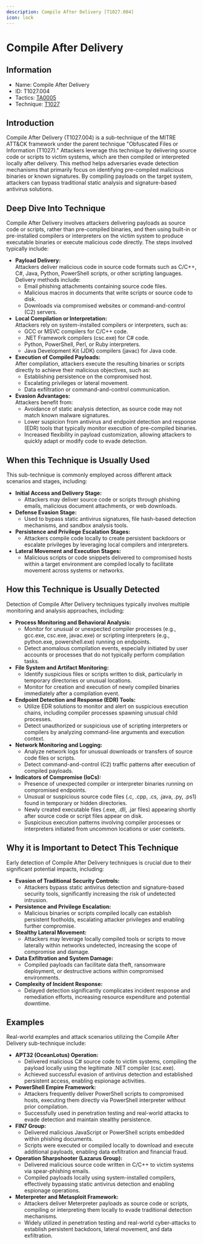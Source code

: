 ```yaml
---
description: Compile After Delivery [T1027.004]
icon: lock
---
```


# Compile After Delivery

## Information

* Name: Compile After Delivery
* ID: T1027.004
* Tactics: [TA0005](../)
* Technique: [T1027](./)

## Introduction

Compile After Delivery (T1027.004) is a sub-technique of the MITRE ATT\&CK framework under the parent technique "Obfuscated Files or Information (T1027)." Attackers leverage this technique by delivering source code or scripts to victim systems, which are then compiled or interpreted locally after delivery. This method helps adversaries evade detection mechanisms that primarily focus on identifying pre-compiled malicious binaries or known signatures. By compiling payloads on the target system, attackers can bypass traditional static analysis and signature-based antivirus solutions.

## Deep Dive Into Technique

Compile After Delivery involves attackers delivering payloads as source code or scripts, rather than pre-compiled binaries, and then using built-in or pre-installed compilers or interpreters on the victim system to produce executable binaries or execute malicious code directly. The steps involved typically include:

* **Payload Delivery:**\
  Attackers deliver malicious code in source code formats such as C/C++, C#, Java, Python, PowerShell scripts, or other scripting languages. Delivery methods include:
  * Email phishing attachments containing source code files.
  * Malicious macros in documents that write scripts or source code to disk.
  * Downloads via compromised websites or command-and-control (C2) servers.
* **Local Compilation or Interpretation:**\
  Attackers rely on system-installed compilers or interpreters, such as:
  * GCC or MSVC compilers for C/C++ code.
  * .NET Framework compilers (csc.exe) for C# code.
  * Python, PowerShell, Perl, or Ruby interpreters.
  * Java Development Kit (JDK) compilers (javac) for Java code.
* **Execution of Compiled Payloads:**\
  After compilation, attackers execute the resulting binaries or scripts directly to achieve their malicious objectives, such as:
  * Establishing persistence on the compromised host.
  * Escalating privileges or lateral movement.
  * Data exfiltration or command-and-control communication.
* **Evasion Advantages:**\
  Attackers benefit from:
  * Avoidance of static analysis detection, as source code may not match known malware signatures.
  * Lower suspicion from antivirus and endpoint detection and response (EDR) tools that typically monitor execution of pre-compiled binaries.
  * Increased flexibility in payload customization, allowing attackers to quickly adapt or modify code to evade detection.

## When this Technique is Usually Used

This sub-technique is commonly employed across different attack scenarios and stages, including:

* **Initial Access and Delivery Stage:**
  * Attackers may deliver source code or scripts through phishing emails, malicious document attachments, or web downloads.
* **Defense Evasion Stage:**
  * Used to bypass static antivirus signatures, file hash-based detection mechanisms, and sandbox analysis tools.
* **Persistence and Privilege Escalation Stages:**
  * Attackers compile code locally to create persistent backdoors or escalate privileges by leveraging local compilers and interpreters.
* **Lateral Movement and Execution Stages:**
  * Malicious scripts or code snippets delivered to compromised hosts within a target environment are compiled locally to facilitate movement across systems or networks.

## How this Technique is Usually Detected

Detection of Compile After Delivery techniques typically involves multiple monitoring and analysis approaches, including:

* **Process Monitoring and Behavioral Analysis:**
  * Monitor for unusual or unexpected compiler processes (e.g., gcc.exe, csc.exe, javac.exe) or scripting interpreters (e.g., python.exe, powershell.exe) running on endpoints.
  * Detect anomalous compilation events, especially initiated by user accounts or processes that do not typically perform compilation tasks.
* **File System and Artifact Monitoring:**
  * Identify suspicious files or scripts written to disk, particularly in temporary directories or unusual locations.
  * Monitor for creation and execution of newly compiled binaries immediately after a compilation event.
* **Endpoint Detection and Response (EDR) Tools:**
  * Utilize EDR solutions to monitor and alert on suspicious execution chains, including compiler processes spawning unusual child processes.
  * Detect unauthorized or suspicious use of scripting interpreters or compilers by analyzing command-line arguments and execution context.
* **Network Monitoring and Logging:**
  * Analyze network logs for unusual downloads or transfers of source code files or scripts.
  * Detect command-and-control (C2) traffic patterns after execution of compiled payloads.
* **Indicators of Compromise (IoCs):**
  * Presence of unexpected compiler or interpreter binaries running on compromised endpoints.
  * Unusual or suspicious source code files (.c, .cpp, .cs, .java, .py, .ps1) found in temporary or hidden directories.
  * Newly created executable files (.exe, .dll, .jar files) appearing shortly after source code or script files appear on disk.
  * Suspicious execution patterns involving compiler processes or interpreters initiated from uncommon locations or user contexts.

## Why it is Important to Detect This Technique

Early detection of Compile After Delivery techniques is crucial due to their significant potential impacts, including:

* **Evasion of Traditional Security Controls:**
  * Attackers bypass static antivirus detection and signature-based security tools, significantly increasing the risk of undetected intrusion.
* **Persistence and Privilege Escalation:**
  * Malicious binaries or scripts compiled locally can establish persistent footholds, escalating attacker privileges and enabling further compromise.
* **Stealthy Lateral Movement:**
  * Attackers may leverage locally compiled tools or scripts to move laterally within networks undetected, increasing the scope of compromise and damage.
* **Data Exfiltration and System Damage:**
  * Compiled payloads can facilitate data theft, ransomware deployment, or destructive actions within compromised environments.
* **Complexity of Incident Response:**
  * Delayed detection significantly complicates incident response and remediation efforts, increasing resource expenditure and potential downtime.

## Examples

Real-world examples and attack scenarios utilizing the Compile After Delivery sub-technique include:

* **APT32 (OceanLotus) Operation:**
  * Delivered malicious C# source code to victim systems, compiling the payload locally using the legitimate .NET compiler (csc.exe).
  * Achieved successful evasion of antivirus detection and established persistent access, enabling espionage activities.
* **PowerShell Empire Framework:**
  * Attackers frequently deliver PowerShell scripts to compromised hosts, executing them directly via PowerShell interpreter without prior compilation.
  * Successfully used in penetration testing and real-world attacks to evade detection and maintain stealthy persistence.
* **FIN7 Group:**
  * Delivered malicious JavaScript or PowerShell scripts embedded within phishing documents.
  * Scripts were executed or compiled locally to download and execute additional payloads, enabling data exfiltration and financial fraud.
* **Operation Sharpshooter (Lazarus Group):**
  * Delivered malicious source code written in C/C++ to victim systems via spear-phishing emails.
  * Compiled payloads locally using system-installed compilers, effectively bypassing static antivirus detection and enabling espionage operations.
* **Meterpreter and Metasploit Framework:**
  * Attackers deliver Meterpreter payloads as source code or scripts, compiling or interpreting them locally to evade traditional detection mechanisms.
  * Widely utilized in penetration testing and real-world cyber-attacks to establish persistent backdoors, lateral movement, and data exfiltration.

